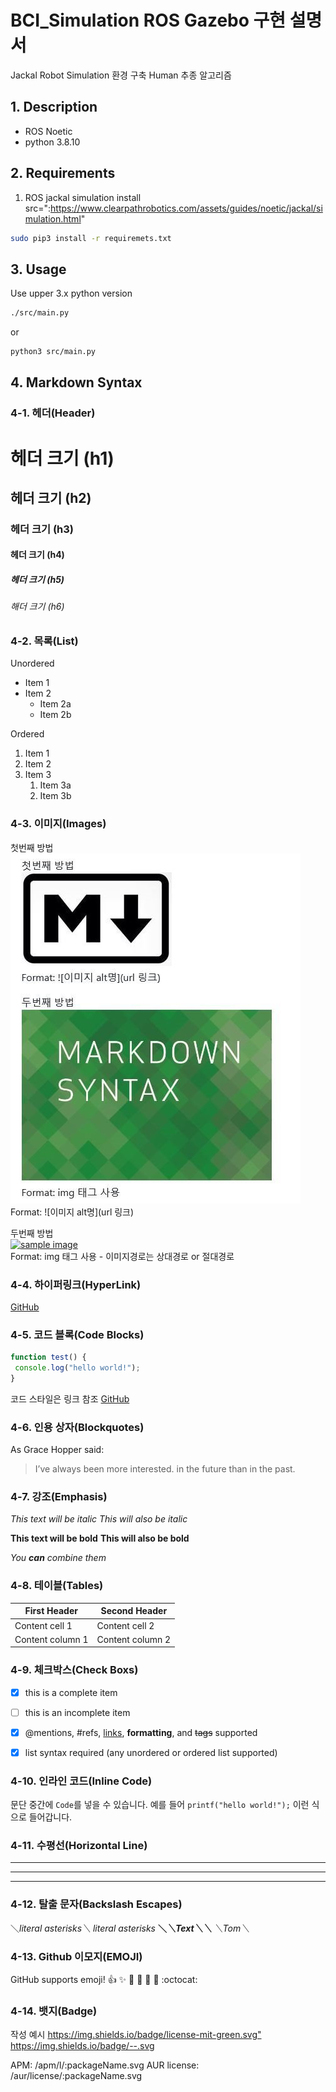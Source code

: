 BCI_Simulation ROS Gazebo 구현 설명서
===========================================================

Jackal Robot Simulation 환경 구축 
Human 추종 알고리즘

## 1. Description

- ROS Noetic 
- python 3.8.10


## 2. Requirements

1) ROS jackal simulation install
   src=":https://www.clearpathrobotics.com/assets/guides/noetic/jackal/simulation.html"

```bash
sudo pip3 install -r requiremets.txt
```


## 3. Usage
Use upper 3.x python version
```bash
./src/main.py
```
or
```bash
python3 src/main.py
```



## 4. Markdown Syntax


### 4-1. 헤더(Header)


# 헤더 크기 (h1) 
## 헤더 크기 (h2) 
### 헤더 크기 (h3) 
#### 헤더 크기 (h4) 
##### 헤더 크기 (h5) 
###### 해더 크기 (h6)


### 4-2. 목록(List)


Unordered 
* Item 1 
* Item 2 
    * Item 2a 
    * Item 2b 

Ordered 
1. Item 1 
1. Item 2 
1. Item 3 
    1. Item 3a 
    1. Item 3b

### 4-3. 이미지(Images)


첫번째 방법  
![Github logo](/assets/images/markdown_logo.jpg)  
Format: ![이미지 alt명](url 링크)  


두번째 방법  
<a href="#"><img src="https://github.com/hyeonukbhin/template_repository/blob/master/assets/images/markdown_syntax.jpg" width="400px" alt="sample image"></a>  
Format: img 태그 사용 - 이미지경로는 상대경로 or 절대경로  

### 4-4. 하이퍼링크(HyperLink)


[GitHub](http://github.com "깃허브")

### 4-5. 코드 블록(Code Blocks)


```javascript 
function test() { 
 console.log("hello world!"); 
} 
```

코드 스타일은 링크 참조 [GitHub](http://haroopress.com/post/fenced-code-block/, "코드 블럭 스타일")


### 4-6. 인용 상자(Blockquotes)


As Grace Hopper said: 

> I’ve always been more interested. 
> in the future than in the past.


### 4-7. 강조(Emphasis)


*This text will be italic* 
_This will also be italic_ 

**This text will be bold** 
__This will also be bold__ 

*You **can** combine them*


### 4-8. 테이블(Tables)


First Header | Second Header 
------------ | ------------- 
Content cell 1 | Content cell 2 
Content column 1 | Content column 2

### 4-9. 체크박스(Check Boxs)


- [x] this is a complete item 
- [ ] this is an incomplete item 
- [x] @mentions, #refs, [links](), **formatting**, and <del>tags</del> supported 
- [x] list syntax required (any unordered or ordered list supported)


### 4-10. 인라인 코드(Inline Code)


문단 중간에 `Code`를 넣을 수 있습니다. 
예를 들어 `printf("hello world!");` 이런 식으로 들어갑니다.

### 4-11. 수평선(Horizontal Line)


--- 
*** 
___

### 4-12. 탈출 문자(Backslash Escapes)


＼*literal asterisks＼* 
*literal asterisks* 
__＼*＼*Text＼*＼*__ 
_＼_Tom＼__


### 4-13. Github 이모지(EMOJI)


GitHub supports emoji! 
:+1: :sparkles: :camel: :tada: 
:rocket: :metal: :octocat:

### 4-14. 뱃지(Badge)


작성 예시 
<https://img.shields.io/badge/license-mit-green.svg"> 
https://img.shields.io/badge/--.svg 

APM: /apm/l/:packageName.svg 
AUR license: /aur/license/:packageName.svg
